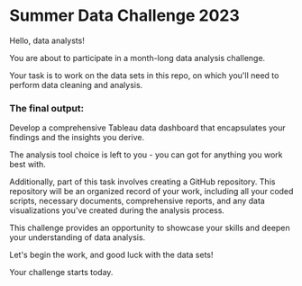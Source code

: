 # Summer Data Challenge 2023

Hello, data analysts!

You are about to participate in a month-long data analysis challenge.

Your task is to work on the data sets in this repo, on which you'll need to perform data cleaning and analysis.

### The final output:
Develop a comprehensive Tableau data dashboard that encapsulates your findings and the insights you derive.

The analysis tool choice is left to you - you can got for anything you work best with. 

Additionally, part of this task involves creating a GitHub repository. This repository will be an organized record of your work, including all your coded scripts, necessary documents, comprehensive reports, and any data visualizations you've created during the analysis process.

This challenge provides an opportunity to showcase your skills and deepen your understanding of data analysis.

Let's begin the work, and good luck with the data sets!

Your challenge starts today.
